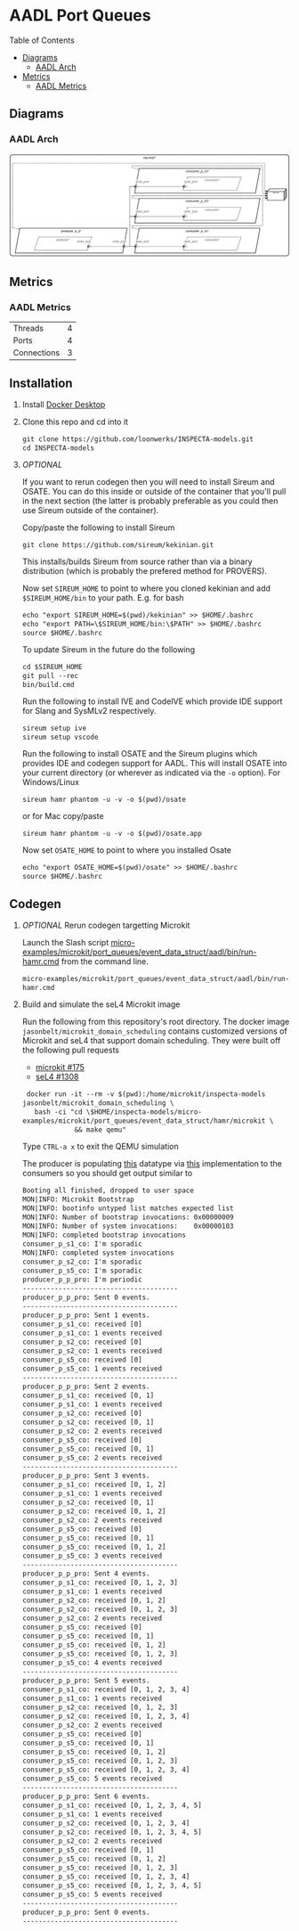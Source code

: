 # AADL Port Queues

 Table of Contents
  * [Diagrams](#diagrams)
    * [AADL Arch](#aadl-arch)
  * [Metrics](#metrics)
    * [AADL Metrics](#aadl-metrics)

## Diagrams
### AADL Arch
![AADL Arch](aadl/diagrams/arch.svg)

## Metrics
### AADL Metrics
| | |
|--|--|
|Threads|4|
|Ports|4|
|Connections|3|



## Installation


1. Install [Docker Desktop](https://www.docker.com/products/docker-desktop/)

1. Clone this repo and cd into it

   ```
   git clone https://github.com/loonwerks/INSPECTA-models.git
   cd INSPECTA-models
   ```

1. *OPTIONAL*

    If you want to rerun codegen then you will need to install Sireum
    and OSATE.  You can do this inside or outside of the container that you'll pull in the next section (the latter is probably preferable as you could then use Sireum outside of the container).

    Copy/paste the following to install Sireum
    ```
    git clone https://github.com/sireum/kekinian.git
    ```

    This installs/builds Sireum from source rather than via a binary distribution (which is probably the prefered method for PROVERS).  

    Now set ``SIREUM_HOME`` to point to where you cloned kekinian and add ``$SIREUM_HOME/bin`` to your path.  E.g. for bash

    ```
    echo "export SIREUM_HOME=$(pwd)/kekinian" >> $HOME/.bashrc
    echo "export PATH=\$SIREUM_HOME/bin:\$PATH" >> $HOME/.bashrc
    source $HOME/.bashrc
    ```

    To update Sireum in the future do the following
    ```
    cd $SIREUM_HOME
    git pull --rec
    bin/build.cmd
    ```

    Run the following to install IVE and CodeIVE which provide IDE support for Slang and SysMLv2 respectively.
    ```
    sireum setup ive
    sireum setup vscode
    ```

    Run the following to install OSATE and the Sireum plugins which provides IDE and codegen support for AADL. This will install OSATE into your current directory (or wherever as indicated via the ``-o`` option).  For Windows/Linux 
    ```
    sireum hamr phantom -u -v -o $(pwd)/osate
    ```

    or for Mac copy/paste
    ```
    sireum hamr phantom -u -v -o $(pwd)/osate.app
    ```

    Now set ``OSATE_HOME`` to point to where you installed Osate

    ```
    echo "export OSATE_HOME=$(pwd)/osate" >> $HOME/.bashrc
    source $HOME/.bashrc
    ```

## Codegen

1. *OPTIONAL* Rerun codegen targetting Microkit
   
    Launch the Slash script [micro-examples/microkit/port_queues/event_data_struct/aadl/bin/run-hamr.cmd](aadl/bin/run-hamr.cmd) from the command line.  

   ```
   micro-examples/microkit/port_queues/event_data_struct/aadl/bin/run-hamr.cmd
   ```

1. Build and simulate the seL4 Microkit image

    Run the following from this repository's root directory.  The docker image ``jasonbelt/microkit_domain_scheduling`` contains customized versions of Microkit and seL4 that support domain scheduling. They were built off the following pull requests

   - [microkit #175](https://github.com/seL4/microkit/pull/175)
   - [seL4 #1308](https://github.com/seL4/seL4/pull/1308)

   ```
    docker run -it --rm -v $(pwd):/home/microkit/inspecta-models jasonbelt/microkit_domain_scheduling \
      bash -ci "cd \$HOME/inspecta-models/micro-examples/microkit/port_queues/event_data_struct/hamr/microkit \
                && make qemu"
    ```

    Type ``CTRL-a x`` to exit the QEMU simulation

    The producer is populating [this](aadl/event_data_port_queues.aadl#L19-L23) datatype via [this](hamr/microkit/components/producer_p_p_producer/src/producer_p_p_producer_user.c#L9-L22) implementation to the consumers so you should get output similar to

    ```
    Booting all finished, dropped to user space
    MON|INFO: Microkit Bootstrap
    MON|INFO: bootinfo untyped list matches expected list
    MON|INFO: Number of bootstrap invocations: 0x00000009
    MON|INFO: Number of system invocations:    0x00000103
    MON|INFO: completed bootstrap invocations
    consumer_p_s1_co: I'm sporadic
    MON|INFO: completed system invocations
    consumer_p_s2_co: I'm sporadic
    consumer_p_s5_co: I'm sporadic
    producer_p_p_pro: I'm periodic
    ---------------------------------------
    producer_p_p_pro: Sent 0 events.
    ---------------------------------------
    producer_p_p_pro: Sent 1 events.
    consumer_p_s1_co: received [0]
    consumer_p_s1_co: 1 events received
    consumer_p_s2_co: received [0]
    consumer_p_s2_co: 1 events received
    consumer_p_s5_co: received [0]
    consumer_p_s5_co: 1 events received
    ---------------------------------------
    producer_p_p_pro: Sent 2 events.
    consumer_p_s1_co: received [0, 1]
    consumer_p_s1_co: 1 events received
    consumer_p_s2_co: received [0]
    consumer_p_s2_co: received [0, 1]
    consumer_p_s2_co: 2 events received
    consumer_p_s5_co: received [0]
    consumer_p_s5_co: received [0, 1]
    consumer_p_s5_co: 2 events received
    ---------------------------------------
    producer_p_p_pro: Sent 3 events.
    consumer_p_s1_co: received [0, 1, 2]
    consumer_p_s1_co: 1 events received
    consumer_p_s2_co: received [0, 1]
    consumer_p_s2_co: received [0, 1, 2]
    consumer_p_s2_co: 2 events received
    consumer_p_s5_co: received [0]
    consumer_p_s5_co: received [0, 1]
    consumer_p_s5_co: received [0, 1, 2]
    consumer_p_s5_co: 3 events received
    ---------------------------------------
    producer_p_p_pro: Sent 4 events.
    consumer_p_s1_co: received [0, 1, 2, 3]
    consumer_p_s1_co: 1 events received
    consumer_p_s2_co: received [0, 1, 2]
    consumer_p_s2_co: received [0, 1, 2, 3]
    consumer_p_s2_co: 2 events received
    consumer_p_s5_co: received [0]
    consumer_p_s5_co: received [0, 1]
    consumer_p_s5_co: received [0, 1, 2]
    consumer_p_s5_co: received [0, 1, 2, 3]
    consumer_p_s5_co: 4 events received
    ---------------------------------------
    producer_p_p_pro: Sent 5 events.
    consumer_p_s1_co: received [0, 1, 2, 3, 4]
    consumer_p_s1_co: 1 events received
    consumer_p_s2_co: received [0, 1, 2, 3]
    consumer_p_s2_co: received [0, 1, 2, 3, 4]
    consumer_p_s2_co: 2 events received
    consumer_p_s5_co: received [0]
    consumer_p_s5_co: received [0, 1]
    consumer_p_s5_co: received [0, 1, 2]
    consumer_p_s5_co: received [0, 1, 2, 3]
    consumer_p_s5_co: received [0, 1, 2, 3, 4]
    consumer_p_s5_co: 5 events received
    ---------------------------------------
    producer_p_p_pro: Sent 6 events.
    consumer_p_s1_co: received [0, 1, 2, 3, 4, 5]
    consumer_p_s1_co: 1 events received
    consumer_p_s2_co: received [0, 1, 2, 3, 4]
    consumer_p_s2_co: received [0, 1, 2, 3, 4, 5]
    consumer_p_s2_co: 2 events received
    consumer_p_s5_co: received [0, 1]
    consumer_p_s5_co: received [0, 1, 2]
    consumer_p_s5_co: received [0, 1, 2, 3]
    consumer_p_s5_co: received [0, 1, 2, 3, 4]
    consumer_p_s5_co: received [0, 1, 2, 3, 4, 5]
    consumer_p_s5_co: 5 events received
    ---------------------------------------
    producer_p_p_pro: Sent 0 events.
    ---------------------------------------
    ```
